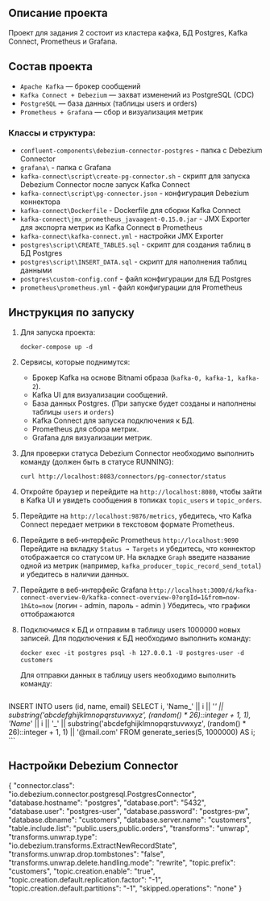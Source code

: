 ## Описание проекта

Проект для задания 2 состоит из кластера кафка, БД Postgres, Kafka Connect, Prometheus и Grafana.  


## Состав проекта

- `Apache Kafka` — брокер сообщений  
- `Kafka Connect + Debezium` — захват изменений из PostgreSQL (CDC)
- `PostgreSQL` — база данных (таблицы users и orders)
- `Prometheus + Grafana` — сбор и визуализация метрик


### Классы и структура:
- `confluent-components\debezium-connector-postgres` - папка с Debezium Connector
- `grafana\` - папка с Grafana
- `kafka-connect\script\create-pg-connector.sh` - скрипт для запуска Debezium Connector после запуск Kafka Connect
- `kafka-connect\script\pg-connector.json` - конфигурация Debezium коннектора
- `kafka-connect\Dockerfile` - Dockerfile для сборки Kafka Connect
- `kafka-connect\jmx_prometheus_javaagent-0.15.0.jar` - JMX Exporter для экспорта метрик из Kafka Connect в Prometheus
- `kafka-connect\kafka-connect.yml` - настройки JMX Exporter
- `postgres\script\CREATE_TABLES.sql` - скрипт для создания таблиц в БД Postgres
- `postgres\script\INSERT_DATA.sql` - скрипт для наполнения таблиц данными 
- `postgres\custom-config.conf` - файл конфигурации для БД Postgres
- `prometheus\prometheus.yml` - файл конфигурации для Prometheus

## Инструкция по запуску

1. Для запуска проекта:
    ```
    docker-compose up -d
    ```

2. Сервисы, которые поднимутся:
    - Брокер Kafka на основе Bitnami образа (`kafka-0, kafka-1, kafka-2`).
    - Kafka UI для визуализации сообщений.
	- База данных Postgres.  (При запуске будет созданы и наполнены таблицы `users` и `orders`) 
	- Kafka Connect для запуска подключения к БД.
    - Prometheus для сбора метрик.
	- Grafana для визуализации метрик.


3. Для проверки статуса Debezium Connector необходимо выполнить команду (должен быть в статусе RUNNING):
    ```
    curl http://localhost:8083/connectors/pg-connector/status
    ```

4. Откройте браузер и перейдите на `http://localhost:8080`, чтобы зайти в Kafka UI и увидеть сообщения в топиках `topic_users` и `topic_orders`.

5. Перейдите на `http://localhost:9876/metrics`, убедитесь, что Kafka Connect передает метрики в текстовом формате Prometheus.

6. Перейдите в веб-интерфейс Prometheus `http://localhost:9090`
   Перейдите на вкладку `Status → Targets` и убедитесь, что коннектор отображается со статусом `UP`.
   На вкладке `Graph` введите название одной из метрик (например, `kafka_producer_topic_record_send_total`) и убедитесь в наличии данных.

7. Перейдите в веб-интерфейс Grafana `http://localhost:3000/d/kafka-connect-overview-0/kafka-connect-overview-0?orgId=1&from=now-1h&to=now` 
   (логин - admin, пароль - admin )
   Убедитесь, что графики оттображаются
	
8. Подключимся к БД и отправим в таблицу users 1000000 новых записей. 
   Для подключения к БД необходимо выполнить команду:
    ```
    docker exec -it postgres psql -h 127.0.0.1 -U postgres-user -d customers
    ```

   Для отправки данных в таблицу users необходимо выполнить команду:
    ```
  INSERT INTO users (id, name, email)
  SELECT
     i,
    'Name_' || i || '_' || substring('abcdefghijklmnopqrstuvwxyz', (random() * 26)::integer + 1, 1),
    'Name_' || i || '_' || substring('abcdefghijklmnopqrstuvwxyz', (random() * 26)::integer + 1, 1) || '@mail.com'
  FROM
     generate_series(5, 1000000) AS i; 	
    ```
  

## Настройки Debezium Connector

{
   "connector.class": "io.debezium.connector.postgresql.PostgresConnector",
   "database.hostname": "postgres",
   "database.port": "5432",
   "database.user": "postgres-user",
   "database.password": "postgres-pw",
   "database.dbname": "customers",
   "database.server.name": "customers",
   "table.include.list": "public.users,public.orders",
   "transforms": "unwrap",
   "transforms.unwrap.type": "io.debezium.transforms.ExtractNewRecordState",
   "transforms.unwrap.drop.tombstones": "false",
   "transforms.unwrap.delete.handling.mode": "rewrite",
   "topic.prefix": "customers",
   "topic.creation.enable": "true",
   "topic.creation.default.replication.factor": "-1",
   "topic.creation.default.partitions": "-1",
   "skipped.operations": "none"
}

